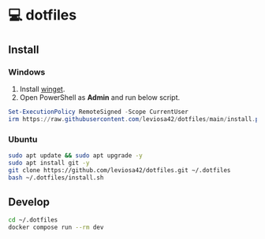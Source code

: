 # 💻 dotfiles

## Install

### Windows

1. Install [winget].
2. Open PowerShell as **Admin** and run below script.

```powershell
Set-ExecutionPolicy RemoteSigned -Scope CurrentUser
irm https://raw.githubusercontent.com/leviosa42/dotfiles/main/install.ps1 | iex
```

### Ubuntu

```sh
sudo apt update && sudo apt upgrade -y
sudo apt install git -y
git clone https://github.com/leviosa42/dotfiles.git ~/.dotfiles
bash ~/.dotfiles/install.sh
```

## Develop

```bash
cd ~/.dotfiles
docker compose run --rm dev
```

[winget]: https://apps.microsoft.com/detail/9NBLGGH4NNS1?hl=ja-jp&gl=JP